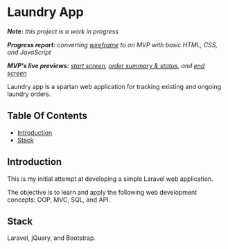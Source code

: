 # Laundry App

_**Note:** this project is a work in progress_

_**Progress report:** converting [wireframe](https://wireframe.cc/S8CIgC) to an MVP with basic HTML, CSS, and JavaScript_

_**MVP's live previews:** [start screen](https://gulfaniputra.github.io/laundry-app/), [order summary & status](https://gulfaniputra.github.io/laundry-app/order-summary-status.html), and [end screen](https://gulfaniputra.github.io/laundry-app/end-screen.html)_

Laundry app is a spartan web application for tracking existing and ongoing laundry orders.

## Table Of Contents

- [Introduction](#introduction)
- [Stack](#stack)

## Introduction

This is my initial attempt at developing a simple Laravel web application.

The objective is to learn and apply the following web development concepts: OOP, MVC, SQL, and API.

## Stack

Laravel, jQuery, and Bootstrap.

